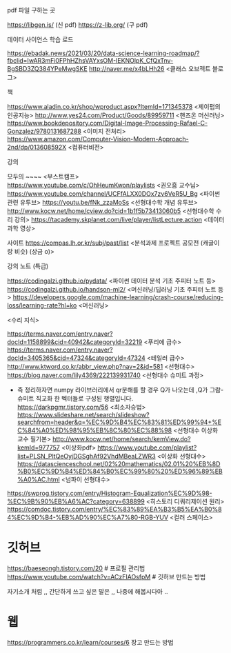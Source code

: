 pdf 파일 구하는 곳 

https://libgen.is/ (신 pdf)
https://z-lib.org/ (구 pdf)

데이터 사이언스 학습 로드 

https://ebadak.news/2021/03/20/data-science-learning-roadmap/?fbclid=IwAR3mFi0FPhHZhsVAYxsOM-IEKNOlpK_CfQxTnv-BgSBD3ZQ384YPeMwgSKE
http://naver.me/x4bLHh26 <클래스 오브젝트 블로그>

책

https://www.aladin.co.kr/shop/wproduct.aspx?ItemId=171345378 <제이펍의 인공지능>
http://www.yes24.com/Product/Goods/89959711 <핸즈온 머신러닝>
https://www.bookdepository.com/Digital-Image-Processing-Rafael-C-Gonzalez/9780131687288 <이미지 전처리>
https://www.amazon.com/Computer-Vision-Modern-Approach-2nd/dp/013608592X <컴퓨터비전>



강의 

모두의 ~~~~ <부스트캠프>
https://www.youtube.com/c/OhHeumKwon/playlists <권오흠 교수님>
https://www.youtube.com/channel/UCFfALXX0DOx7zv6VeR5U_Bg <파이썬 관련 유투브>
https://youtu.be/fNk_zzaMoSs <선형대수학 개념 유투브>
http://www.kocw.net/home/cview.do?cid=1b1f5b73413060b5 <선형대수학 수리 강의>
https://tacademy.skplanet.com/live/player/listLecture.action <데이터과학 영상>



사이트 
https://compas.lh.or.kr/subj/past/list <분석과제 프로젝트 공모전 (캐글이랑 비슷) (상금 o)>



강의 노트 (특급)

https://codingalzi.github.io/pydata/ <파이썬 데이터 분석 기초 주피터 노트 등>
https://codingalzi.github.io/handson-ml2/ <머신러닝/딥러닝 기초 주피터 노트 등>
https://developers.google.com/machine-learning/crash-course/reducing-loss/learning-rate?hl=ko <머신러닝>

<수리 지식>

https://terms.naver.com/entry.naver?docId=1158899&cid=40942&categoryId=32219 <푸리에 급수>
https://terms.naver.com/entry.naver?docId=3405365&cid=47324&categoryId=47324 <테일러 급수>
http://www.ktword.co.kr/abbr_view.php?nav=2&id=581 <선형대수>
https://blog.naver.com/lily4369/222139931740 <선형대수 슈미트 과정>
 - 즉 정리하자면 numpy 라이브러리에서 qr분해를 할 경우 Q가 나오는데 ,Q가 그람-슈미트 직교화 한 벡터들로 구성된 행렬입니다.
https://darkpgmr.tistory.com/56 <최소자승법>
https://www.slideshare.net/search/slideshow?searchfrom=header&q=%EC%9D%B4%EC%83%81%ED%99%94+%EC%84%A0%ED%98%95%EB%8C%80%EC%88%98 <선형대수 이상화 교수 필기본>
http://www.kocw.net/home/search/kemView.do?kemId=977757 <이상화pdf>
https://www.youtube.com/playlist?list=PLSN_PltQeOyjDGSghAf92VhdMBeaLZWR3 <이상화 선형대수>
https://datascienceschool.net/02%20mathematics/02.01%20%EB%8D%B0%EC%9D%B4%ED%84%B0%EC%99%80%20%ED%96%89%EB%A0%AC.html <넘파이 선형대수>




https://swprog.tistory.com/entry/Histogram-Equalization%EC%9D%98-%EC%9B%90%EB%A6%AC?category=638899 <히스토리 디쿼리제이션 원리>
https://comdoc.tistory.com/entry/%EC%83%89%EA%B3%B5%EA%B0%84%EC%9D%B4-%EB%AD%90%EC%A7%80-RGB-YUV <컬러 스페이스>


# 깃허브 

https://baeseongh.tistory.com/20 # 프로필 관리법 
https://www.youtube.com/watch?v=ACzFIAOsfpM # 깃허브 만드는 방법

자기소개 처럼 ,, 간단하게 쓰고 싶은 말은 ,, 나중에 해봅시다아 .. 


# 웹

https://programmers.co.kr/learn/courses/6 장고 만드는 방법 
